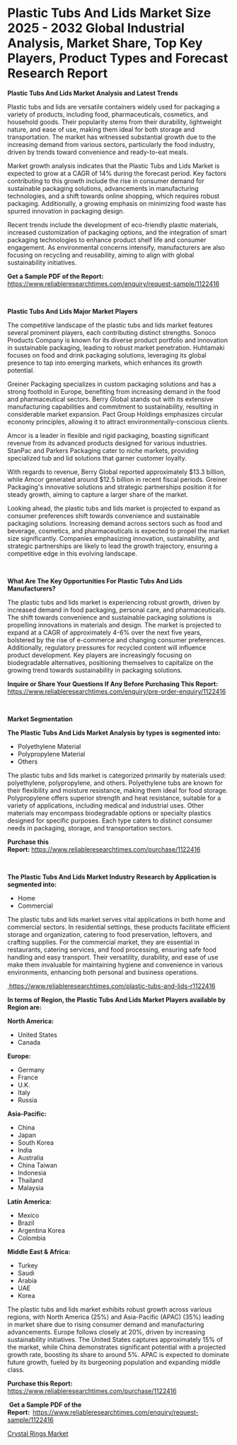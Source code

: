 <p><h1>Plastic Tubs And Lids Market Size 2025 - 2032 Global Industrial Analysis, Market Share, Top Key Players, Product Types and Forecast Research Report</h1></p><p><strong>Plastic Tubs And Lids Market Analysis and Latest Trends</strong></p>
<p><p>Plastic tubs and lids are versatile containers widely used for packaging a variety of products, including food, pharmaceuticals, cosmetics, and household goods. Their popularity stems from their durability, lightweight nature, and ease of use, making them ideal for both storage and transportation. The market has witnessed substantial growth due to the increasing demand from various sectors, particularly the food industry, driven by trends toward convenience and ready-to-eat meals.</p><p>Market growth analysis indicates that the Plastic Tubs and Lids Market is expected to grow at a CAGR of 14% during the forecast period. Key factors contributing to this growth include the rise in consumer demand for sustainable packaging solutions, advancements in manufacturing technologies, and a shift towards online shopping, which requires robust packaging. Additionally, a growing emphasis on minimizing food waste has spurred innovation in packaging design.</p><p>Recent trends include the development of eco-friendly plastic materials, increased customization of packaging options, and the integration of smart packaging technologies to enhance product shelf life and consumer engagement. As environmental concerns intensify, manufacturers are also focusing on recycling and reusability, aiming to align with global sustainability initiatives.</p></p>
<p><strong>Get a Sample PDF of the Report:&nbsp;</strong> <a href="https://www.reliableresearchtimes.com/enquiry/request-sample/1122416?utm_campaign=3297&utm_medium=2&utm_source=Github&utm_content=ia&utm_term=05042025&utm_id=plastic-tubs-and-lids">https://www.reliableresearchtimes.com/enquiry/request-sample/1122416</a></p>
<p>&nbsp;</p>
<p><strong>Plastic Tubs And Lids Major Market Players</strong></p>
<p><p>The competitive landscape of the plastic tubs and lids market features several prominent players, each contributing distinct strengths. Sonoco Products Company is known for its diverse product portfolio and innovation in sustainable packaging, leading to robust market penetration. Huhtamaki focuses on food and drink packaging solutions, leveraging its global presence to tap into emerging markets, which enhances its growth potential.</p><p>Greiner Packaging specializes in custom packaging solutions and has a strong foothold in Europe, benefiting from increasing demand in the food and pharmaceutical sectors. Berry Global stands out with its extensive manufacturing capabilities and commitment to sustainability, resulting in considerable market expansion. Pact Group Holdings emphasizes circular economy principles, allowing it to attract environmentally-conscious clients.</p><p>Amcor is a leader in flexible and rigid packaging, boasting significant revenue from its advanced products designed for various industries. StanPac and Parkers Packaging cater to niche markets, providing specialized tub and lid solutions that garner customer loyalty.</p><p>With regards to revenue, Berry Global reported approximately $13.3 billion, while Amcor generated around $12.5 billion in recent fiscal periods. Greiner Packaging's innovative solutions and strategic partnerships position it for steady growth, aiming to capture a larger share of the market.</p><p>Looking ahead, the plastic tubs and lids market is projected to expand as consumer preferences shift towards convenience and sustainable packaging solutions. Increasing demand across sectors such as food and beverage, cosmetics, and pharmaceuticals is expected to propel the market size significantly. Companies emphasizing innovation, sustainability, and strategic partnerships are likely to lead the growth trajectory, ensuring a competitive edge in this evolving landscape.</p></p>
<p>&nbsp;</p>
<p><strong>What Are The Key Opportunities For Plastic Tubs And Lids Manufacturers?</strong></p>
<p><p>The plastic tubs and lids market is experiencing robust growth, driven by increased demand in food packaging, personal care, and pharmaceuticals. The shift towards convenience and sustainable packaging solutions is propelling innovations in materials and design. The market is projected to expand at a CAGR of approximately 4-6% over the next five years, bolstered by the rise of e-commerce and changing consumer preferences. Additionally, regulatory pressures for recycled content will influence product development. Key players are increasingly focusing on biodegradable alternatives, positioning themselves to capitalize on the growing trend towards sustainability in packaging solutions.</p></p>
<p><strong>Inquire or Share Your Questions If Any Before Purchasing This Report:</strong> <a href="https://www.reliableresearchtimes.com/enquiry/pre-order-enquiry/1122416?utm_campaign=3297&utm_medium=2&utm_source=Github&utm_content=ia&utm_term=05042025&utm_id=plastic-tubs-and-lids">https://www.reliableresearchtimes.com/enquiry/pre-order-enquiry/1122416</a></p>
<p>&nbsp;</p>
<p><strong>Market Segmentation</strong></p>
<p><strong>The Plastic Tubs And Lids Market Analysis by types is segmented into:</strong></p>
<p><ul><li>Polyethylene Material</li><li>Polypropylene Material</li><li>Others</li></ul></p>
<p><p>The plastic tubs and lids market is categorized primarily by materials used: polyethylene, polypropylene, and others. Polyethylene tubs are known for their flexibility and moisture resistance, making them ideal for food storage. Polypropylene offers superior strength and heat resistance, suitable for a variety of applications, including medical and industrial uses. Other materials may encompass biodegradable options or specialty plastics designed for specific purposes. Each type caters to distinct consumer needs in packaging, storage, and transportation sectors.</p></p>
<p><strong>Purchase this Report:&nbsp;</strong><a href="https://www.reliableresearchtimes.com/purchase/1122416?utm_campaign=3297&utm_medium=2&utm_source=Github&utm_content=ia&utm_term=05042025&utm_id=plastic-tubs-and-lids">https://www.reliableresearchtimes.com/purchase/1122416</a></p>
<p>&nbsp;</p>
<p><strong>The Plastic Tubs And Lids Market Industry Research by Application is segmented into:</strong></p>
<p><ul><li>Home</li><li>Commercial</li></ul></p>
<p><p>The plastic tubs and lids market serves vital applications in both home and commercial sectors. In residential settings, these products facilitate efficient storage and organization, catering to food preservation, leftovers, and crafting supplies. For the commercial market, they are essential in restaurants, catering services, and food processing, ensuring safe food handling and easy transport. Their versatility, durability, and ease of use make them invaluable for maintaining hygiene and convenience in various environments, enhancing both personal and business operations.</p></p>
<p><a href="https://www.reliableresearchtimes.com/plastic-tubs-and-lids-r1122416?utm_campaign=3297&utm_medium=2&utm_source=Github&utm_content=ia&utm_term=05042025&utm_id=plastic-tubs-and-lids">&nbsp;https://www.reliableresearchtimes.com/plastic-tubs-and-lids-r1122416</a></p>
<p><strong>In terms of Region, the Plastic Tubs And Lids Market Players available by Region are:</strong></p>
<p>
    <p> <strong> North America: </strong>
        <ul>
            <li>United States</li>
            <li>Canada</li>
        </ul>
        </p> 
    <p> <strong> Europe: </strong>
        <ul>
            <li>Germany</li>
            <li>France</li>
            <li>U.K.</li>
            <li>Italy</li>
            <li>Russia</li>
        </ul>
        </p> 
    <p> <strong> Asia-Pacific: </strong>
        <ul>
            <li>China</li>
            <li>Japan</li>
            <li>South Korea</li>
            <li>India</li>
            <li>Australia</li>
            <li>China Taiwan</li>
            <li>Indonesia</li>
            <li>Thailand</li>
            <li>Malaysia</li>
        </ul>
        </p> 
    <p> <strong> Latin America: </strong>
        <ul>
            <li>Mexico</li>
            <li>Brazil</li>
            <li>Argentina Korea</li>
            <li>Colombia</li>
        </ul>
        </p> 
    <p> <strong> Middle East & Africa: </strong>
        <ul>
            <li>Turkey</li>
            <li>Saudi</li>
            <li>Arabia</li>
            <li>UAE</li>
            <li>Korea</li>
        </ul>
    </p>
    </p>
<p><p>The plastic tubs and lids market exhibits robust growth across various regions, with North America (25%) and Asia-Pacific (APAC) (35%) leading in market share due to rising consumer demand and manufacturing advancements. Europe follows closely at 20%, driven by increasing sustainability initiatives. The United States captures approximately 15% of the market, while China demonstrates significant potential with a projected growth rate, boosting its share to around 5%. APAC is expected to dominate future growth, fueled by its burgeoning population and expanding middle class.</p></p>
<p><strong>Purchase this Report: </strong><a href="https://www.reliableresearchtimes.com/purchase/1122416?utm_campaign=3297&utm_medium=2&utm_source=Github&utm_content=ia&utm_term=05042025&utm_id=plastic-tubs-and-lids">https://www.reliableresearchtimes.com/purchase/1122416</a></p>
<p>&nbsp;<strong>Get a Sample PDF of the Report:&nbsp;&nbsp;</strong><a href="https://www.reliableresearchtimes.com/enquiry/request-sample/1122416?utm_campaign=3297&utm_medium=2&utm_source=Github&utm_content=ia&utm_term=05042025&utm_id=plastic-tubs-and-lids">https://www.reliableresearchtimes.com/enquiry/request-sample/1122416</a></p>
<p><strong></strong></p>
<p><p><a href="https://github.com/maseykokosq1/Market-Research-Report-List-1/blob/main/crystal-rings-market.md?utm_campaign=3297&utm_medium=2&utm_source=Github&utm_content=ia&utm_term=05042025&utm_id=plastic-tubs-and-lids">Crystal Rings Market</a></p></p>